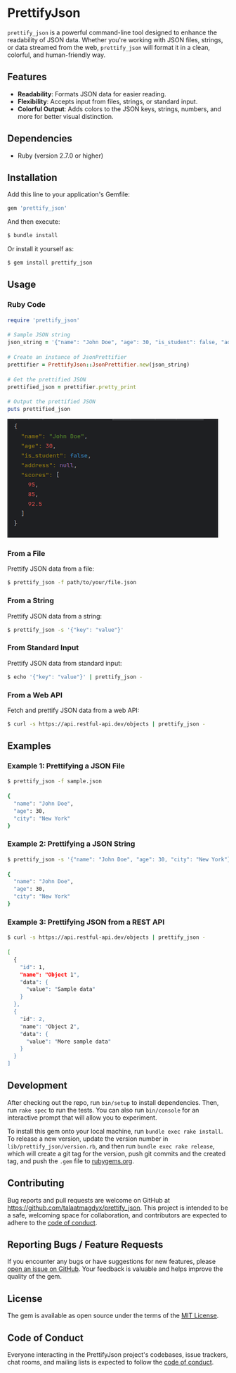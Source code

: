 # PrettifyJson

`prettify_json` is a powerful command-line tool designed to enhance the readability of JSON data. Whether you're working with JSON files, strings, or data streamed from the web, `prettify_json` will format it in a clean, colorful, and human-friendly way.

## Features

- **Readability**: Formats JSON data for easier reading.
- **Flexibility**: Accepts input from files, strings, or standard input.
- **Colorful Output**: Adds colors to the JSON keys, strings, numbers, and more for better visual distinction.

## Dependencies

- Ruby (version 2.7.0 or higher)

## Installation

Add this line to your application's Gemfile:

```ruby
gem 'prettify_json'
```

And then execute:

```sh
$ bundle install
```

Or install it yourself as:

```sh
$ gem install prettify_json
```

## Usage

### Ruby Code
```ruby
require 'prettify_json'

# Sample JSON string
json_string = '{"name": "John Doe", "age": 30, "is_student": false, "address": null, "scores": [95, 85, 92.5]}'

# Create an instance of JsonPrettifier
prettifier = PrettifyJson::JsonPrettifier.new(json_string)

# Get the prettified JSON
prettified_json = prettifier.pretty_print

# Output the prettified JSON
puts prettified_json

```
![prettify_json](images/prettify_json.png "prettify_json")

### From a File

Prettify JSON data from a file:

```sh
$ prettify_json -f path/to/your/file.json
```

### From a String

Prettify JSON data from a string:

```sh
$ prettify_json -s '{"key": "value"}'
```

### From Standard Input

Prettify JSON data from standard input:

```sh
$ echo '{"key": "value"}' | prettify_json -
```

### From a Web API

Fetch and prettify JSON data from a web API:

```sh
$ curl -s https://api.restful-api.dev/objects | prettify_json -
```

## Examples

### Example 1: Prettifying a JSON File

```sh
$ prettify_json -f sample.json

{
  "name": "John Doe",
  "age": 30,
  "city": "New York"
}
```

### Example 2: Prettifying a JSON String

```sh
$ prettify_json -s '{"name": "John Doe", "age": 30, "city": "New York"}'

{
  "name": "John Doe",
  "age": 30,
  "city": "New York"
}
```

### Example 3: Prettifying JSON from a REST API

```sh
$ curl -s https://api.restful-api.dev/objects | prettify_json -

[
  {
    "id": 1,
    "name": "Object 1",
    "data": {
      "value": "Sample data"
    }
  },
  {
    "id": 2,
    "name": "Object 2",
    "data": {
      "value": "More sample data"
    }
  }
]
```

## Development

After checking out the repo, run `bin/setup` to install dependencies. Then, run `rake spec` to run the tests. You can also run `bin/console` for an interactive prompt that will allow you to experiment.

To install this gem onto your local machine, run `bundle exec rake install`. To release a new version, update the version number in `lib/prettify_json/version.rb`, and then run `bundle exec rake release`, which will create a git tag for the version, push git commits and the created tag, and push the `.gem` file to [rubygems.org](https://rubygems.org).

## Contributing

Bug reports and pull requests are welcome on GitHub at https://github.com/talaatmagdyx/prettify_json. This project is intended to be a safe, welcoming space for collaboration, and contributors are expected to adhere to the [code of conduct](https://github.com/talaatmagdyx/prettify_json/blob/master/CODE_OF_CONDUCT.md).

## Reporting Bugs / Feature Requests

If you encounter any bugs or have suggestions for new features, please [open an issue on GitHub](https://github.com/talaatmagdyx/prettify_json/issues). Your feedback is valuable and helps improve the quality of the gem.

## License

The gem is available as open source under the terms of the [MIT License](https://opensource.org/licenses/MIT).

## Code of Conduct

Everyone interacting in the PrettifyJson project's codebases, issue trackers, chat rooms, and mailing lists is expected to follow the [code of conduct](https://github.com/talaatmagdyx/prettify_json/blob/master/CODE_OF_CONDUCT.md).
